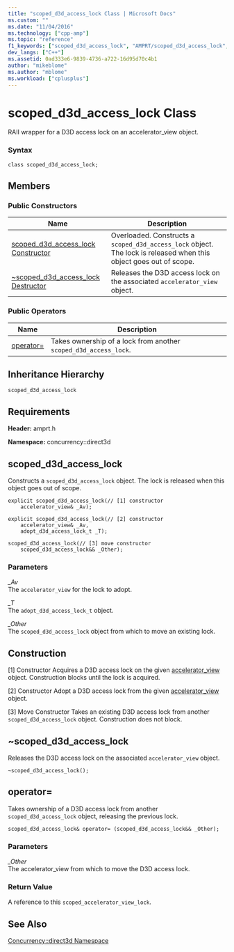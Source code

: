 ```yaml
---
title: "scoped_d3d_access_lock Class | Microsoft Docs"
ms.custom: ""
ms.date: "11/04/2016"
ms.technology: ["cpp-amp"]
ms.topic: "reference"
f1_keywords: ["scoped_d3d_access_lock", "AMPRT/scoped_d3d_access_lock", "AMPRT/concurrency::direct3d::scoped_d3d_access_lock::scoped_d3d_access_lock"]
dev_langs: ["C++"]
ms.assetid: 0ad333e6-9839-4736-a722-16d95d70c4b1
author: "mikeblome"
ms.author: "mblome"
ms.workload: ["cplusplus"]
---
```

# scoped_d3d_access_lock Class

RAII wrapper for a D3D access lock on an accelerator_view object.

### Syntax

```
class scoped_d3d_access_lock;
```

## Members

### Public Constructors

|Name|Description|
|----------|-----------------|
|[scoped_d3d_access_lock Constructor](#ctor)|Overloaded. Constructs a `scoped_d3d_access_lock` object. The lock is released when this object goes out of scope.|
|[~scoped_d3d_access_lock Destructor](#dtor)|Releases the D3D access lock on the associated `accelerator_view` object.|

### Public Operators

|Name|Description|
|----------|-----------------|
|[operator=](#operator_eq)|Takes ownership of a lock from another `scoped_d3d_access_lock`.|

## Inheritance Hierarchy

`scoped_d3d_access_lock`

## Requirements

**Header:** amprt.h

**Namespace:** concurrency::direct3d

##  <a name="ctor"></a> scoped_d3d_access_lock

Constructs a `scoped_d3d_access_lock` object. The lock is released when this object goes out of scope.

```
explicit scoped_d3d_access_lock(// [1] constructor
    accelerator_view& _Av);

explicit scoped_d3d_access_lock(// [2] constructor
    accelerator_view& _Av,
    adopt_d3d_access_lock_t _T);

scoped_d3d_access_lock(// [3] move constructor
    scoped_d3d_access_lock&& _Other);
```

### Parameters

*_Av*<br/>
The `accelerator_view` for the lock to adopt.

*_T*<br/>
The `adopt_d3d_access_lock_t` object.

*_Other*<br/>
The `scoped_d3d_access_lock` object from which to move an existing lock.

## Construction

[1] Constructor
Acquires a D3D access lock on the given [accelerator_view](accelerator-view-class.md) object. Construction blocks until the lock is acquired.

[2] Constructor
Adopt a D3D access lock from the given [accelerator_view](accelerator-view-class.md) object.

[3] Move Constructor
Takes an existing D3D access lock from another `scoped_d3d_access_lock` object. Construction does not block.

##  <a name="dtor"></a> ~scoped_d3d_access_lock

Releases the D3D access lock on the associated `accelerator_view` object.

```
~scoped_d3d_access_lock();
```

## <a name="operator_eq"></a> operator=

Takes ownership of a D3D access lock from another `scoped_d3d_access_lock` object, releasing the previous lock.

```
scoped_d3d_access_lock& operator= (scoped_d3d_access_lock&& _Other);
```

### Parameters

*_Other*<br/>
The accelerator_view from which to move the D3D access lock.

### Return Value

A reference to this `scoped_accelerator_view_lock`.

## See Also

[Concurrency::direct3d Namespace](concurrency-direct3d-namespace.md)
